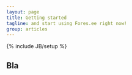 ```yaml
---
layout: page
title: Getting started
tagline: and start using Fores.ee right now!
group: articles
---
```

{% include JB/setup %}

## Bla